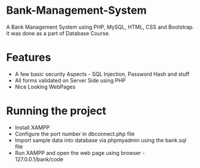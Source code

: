 # Bank-Management-System
A Bank Management System using PHP, MySQL, HTML, CSS and Bootstrap. It was done as a part of Database Course.
# Features
* A few basic security Aspects - SQL Injection, Password Hash and stuff
* All forms validated on Server Side using PHP
* Nice Looking WebPages
# Running the project
* Install XAMPP
* Configure the port number in dbconnect.php file
* Import sample data into database via phpmyadmin using the bank.sql file
* Run XAMPP and open the web page using browser - 127.0.0.1/bank/code



